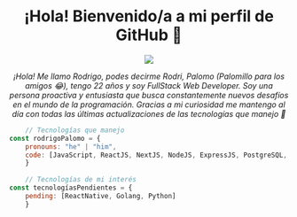 <h1 align="center">
  ¡Hola! Bienvenido/a a mi perfil de GitHub 👾
</h1>

<!-- Typing SVG by DenverCoder1 - https://github.com/DenverCoder1/readme-typing-svg -->
<p align="center">
  <a href="https://github.com/DenverCoder1/readme-typing-svg"><img src="https://readme-typing-svg.herokuapp.com?center=true&vCenter=true&lines=Rodrigo+Esteban+Palomo++;Full-Stack-Web-Developer;&font=Fira%20Code&center=true&width=440&height=45&size=22""></a>
</p>
    
<p align="center"><em>¡Hola! Me llamo Rodrigo, podes decirme Rodri, Palomo (Palomillo para los amigos 😂), tengo 22 años y soy FullStack Web Developer.
Soy una persona proactiva y entusiasta que busca constantemente nuevos desafíos en el mundo de la programación. Gracias a mi curiosidad me mantengo al día con todas las últimas actualizaciones de las tecnologías que manejo 👀</em></p>
    
```js
    // Tecnologías que manejo
const rodrigoPalomo = {
    pronouns: "he" | "him",
    code: [JavaScript, ReactJS, NextJS, NodeJS, ExpressJS, PostgreSQL, SequelizeJS, Redux, ReduxToolkit]
    }
    
    // Tecnologías de mi interés
const tecnologíasPendientes = {
    pending: [ReactNative, Golang, Python]
    }
```
    
    
